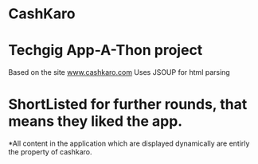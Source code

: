 # CashKaro

# Techgig App-A-Thon project
Based on the site www.cashkaro.com 
Uses JSOUP for html parsing


# ShortListed for further rounds, that means they liked the app.



*All content in the application which are displayed dynamically are entirly the property of cashkaro.
